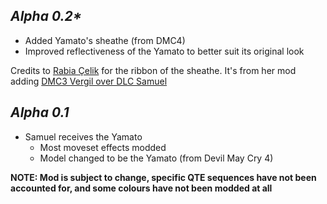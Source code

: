 ## _Alpha 0.2*_
- Added Yamato's sheathe (from DMC4)
- Improved reflectiveness of the Yamato to better suit its original look

Credits to [Rabia Çelik](https://next.nexusmods.com/profile/RabiaCelik/about-me) for the ribbon of the sheathe. It's from her mod adding [DMC3 Vergil over DLC Samuel](https://www.nexusmods.com/metalgearrisingrevengeance/mods/627)

## _Alpha 0.1_
- Samuel receives the Yamato
  * Most moveset effects modded
  * Model changed to be the Yamato (from Devil May Cry 4)

**NOTE: Mod is subject to change, specific QTE sequences have not been accounted for, and some colours have not been modded at all**

